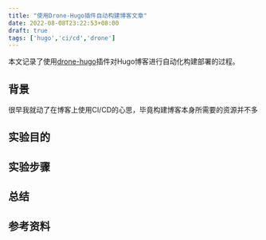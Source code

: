 ```yaml
---
title: "使用Drone-Hugo插件自动构建博客文章"
date: 2022-08-08T23:22:53+08:00
draft: true
tags: ['hugo','ci/cd','drone']
---
```


本文记录了使用[drone-hugo](https://github.com/drone-plugins/drone-hugo)插件对Hugo博客进行自动化构建部署的过程。

<!--more-->

## 背景

很早我就动了在博客上使用CI/CD的心思，毕竟构建博客本身所需要的资源并不多

## 实验目的

## 实验步骤

## 总结

## 参考资料